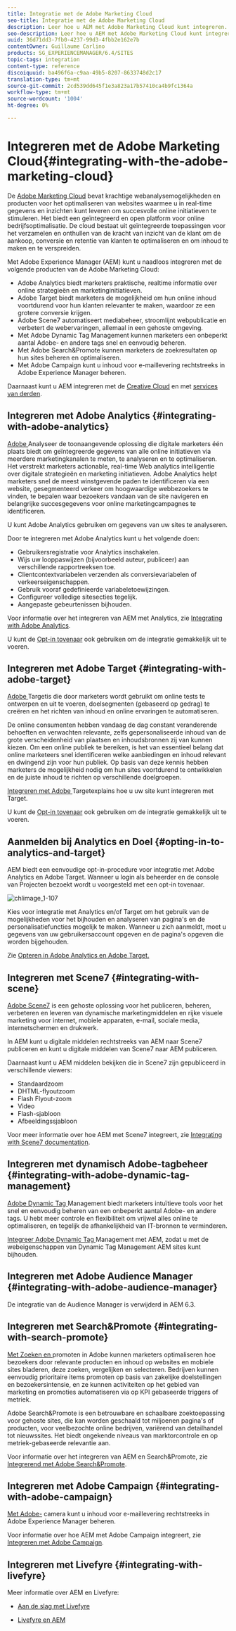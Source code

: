 ```yaml
---
title: Integratie met de Adobe Marketing Cloud
seo-title: Integratie met de Adobe Marketing Cloud
description: Leer hoe u AEM met Adobe Marketing Cloud kunt integreren.
seo-description: Leer hoe u AEM met Adobe Marketing Cloud kunt integreren.
uuid: 36d71dd3-7fb0-4237-99d3-4fbb2e162e7b
contentOwner: Guillaume Carlino
products: SG_EXPERIENCEMANAGER/6.4/SITES
topic-tags: integration
content-type: reference
discoiquuid: ba496f6a-c9aa-49b5-8207-8633748d2c17
translation-type: tm+mt
source-git-commit: 2cd539dd645f1e3a823a17b57410ca4b9fc1364a
workflow-type: tm+mt
source-wordcount: '1004'
ht-degree: 0%

---
```



# Integreren met de Adobe Marketing Cloud{#integrating-with-the-adobe-marketing-cloud}

De [Adobe Marketing Cloud](https://www.adobe.com/solutions/digital-marketing.html) bevat krachtige webanalysemogelijkheden en producten voor het optimaliseren van websites waarmee u in real-time gegevens en inzichten kunt leveren om succesvolle online initiatieven te stimuleren. Het biedt een geïntegreerd en open platform voor online bedrijfsoptimalisatie. De cloud bestaat uit geïntegreerde toepassingen voor het verzamelen en onthullen van de kracht van inzicht van de klant om de aankoop, conversie en retentie van klanten te optimaliseren en om inhoud te maken en te verspreiden.

Met Adobe Experience Manager (AEM) kunt u naadloos integreren met de volgende producten van de Adobe Marketing Cloud:

* Adobe Analytics biedt marketers praktische, realtime informatie over online strategieën en marketinginitiatieven.
* Adobe Target biedt marketers de mogelijkheid om hun online inhoud voortdurend voor hun klanten relevanter te maken, waardoor ze een grotere conversie krijgen.
* Adobe Scene7 automatiseert mediabeheer, stroomlijnt webpublicatie en verbetert de webervaringen, allemaal in een gehoste omgeving.
* Met Adobe Dynamic Tag Management kunnen marketers een onbeperkt aantal Adobe- en andere tags snel en eenvoudig beheren.
* Met Adobe Search&amp;Promote kunnen marketers de zoekresultaten op hun sites beheren en optimaliseren.
* Met Adobe Campaign kunt u inhoud voor e-maillevering rechtstreeks in Adobe Experience Manager beheren.

Daarnaast kunt u AEM integreren met de [Creative Cloud](/help/assets/aem-cc-integration-best-practices.md) en met [services van derden](/help/sites-administering/third-party-services.md).

## Integreren met Adobe Analytics {#integrating-with-adobe-analytics}

[Adobe ](https://www.omniture.com/en/products/analytics/sitecatalyst) Analyseer de toonaangevende oplossing die digitale marketers één plaats biedt om geïntegreerde gegevens van alle online initiatieven via meerdere marketingkanalen te meten, te analyseren en te optimaliseren. Het verstrekt marketers actionable, real-time Web analytics intelligentie over digitale strategieën en marketing initiatieven. Adobe Analytics helpt marketers snel de meest winstgevende paden te identificeren via een website, gesegmenteerd verkeer om hoogwaardige webbezoekers te vinden, te bepalen waar bezoekers vandaan van de site navigeren en belangrijke succesgegevens voor online marketingcampagnes te identificeren.

U kunt Adobe Analytics gebruiken om gegevens van uw sites te analyseren.

Door te integreren met Adobe Analytics kunt u het volgende doen:

* Gebruikersregistratie voor Analytics inschakelen.
* Wijs uw looppaswijzen (bijvoorbeeld auteur, publiceer) aan verschillende rapportreeksen toe.
* Clientcontextvariabelen verzenden als conversievariabelen of verkeerseigenschappen.
* Gebruik vooraf gedefinieerde variabeletoewijzingen.
* Configureer volledige sitesecties tegelijk.
* Aangepaste gebeurtenissen bijhouden.

Voor informatie over het integreren van AEM met Analytics, zie [Integrating with Adobe Analytics](/help/sites-administering/adobeanalytics.md).

U kunt de [Opt-in tovenaar](/help/sites-administering/opt-in.md) ook gebruiken om de integratie gemakkelijk uit te voeren.

## Integreren met Adobe Target {#integrating-with-adobe-target}

[Adobe ](https://www.omniture.com/en/products/conversion/test-and-target) Targetis die door marketers wordt gebruikt om online tests te ontwerpen en uit te voeren, doelsegmenten (gebaseerd op gedrag) te creëren en het richten van inhoud en online ervaringen te automatiseren.

De online consumenten hebben vandaag de dag constant veranderende behoeften en verwachten relevante, zelfs gepersonaliseerde inhoud van de grote verscheidenheid van plaatsen en inhoudsbronnen zij van kunnen kiezen. Om een online publiek te bereiken, is het van essentieel belang dat online marketeers snel identificeren welke aanbiedingen en inhoud relevant en dwingend zijn voor hun publiek. Op basis van deze kennis hebben marketers de mogelijkheid nodig om hun sites voortdurend te ontwikkelen en de juiste inhoud te richten op verschillende doelgroepen.

[Integreren met Adobe ](/help/sites-administering/target.md) Targetexplains hoe u uw site kunt integreren met Target.

U kunt de [Opt-in tovenaar](/help/sites-administering/opt-in.md) ook gebruiken om de integratie gemakkelijk uit te voeren.

## Aanmelden bij Analytics en Doel {#opting-in-to-analytics-and-target}

AEM biedt een eenvoudige opt-in-procedure voor integratie met Adobe Analytics en Adobe Target. Wanneer u login als beheerder en de console van Projecten bezoekt wordt u voorgesteld met een opt-in tovenaar.

![chlimage_1-107](assets/chlimage_1-107.png)

Kies voor integratie met Analytics en/of Target om het gebruik van de mogelijkheden voor het bijhouden en analyseren van pagina&#39;s en de personalisatiefuncties mogelijk te maken. Wanneer u zich aanmeldt, moet u gegevens van uw gebruikersaccount opgeven en de pagina&#39;s opgeven die worden bijgehouden.

Zie [Opteren in Adobe Analytics en Adobe Target.](/help/sites-administering/opt-in.md)

## Integreren met Scene7 {#integrating-with-scene}

[Adobe Scene7](https://www.adobe.com/products/scene7.html) is een gehoste oplossing voor het publiceren, beheren, verbeteren en leveren van dynamische marketingmiddelen en rijke visuele marketing voor internet, mobiele apparaten, e-mail, sociale media, internetschermen en drukwerk.

In AEM kunt u digitale middelen rechtstreeks van AEM naar Scene7 publiceren en kunt u digitale middelen van Scene7 naar AEM publiceren.

Daarnaast kunt u AEM middelen bekijken die in Scene7 zijn gepubliceerd in verschillende viewers:

* Standaardzoom
* DHTML-flyoutzoom
* Flash Flyout-zoom
* Video
* Flash-sjabloon
* Afbeeldingssjabloon

Voor meer informatie over hoe AEM met Scene7 integreert, zie [Integrating with Scene7 documentation](/help/sites-administering/scene7.md).

## Integreren met dynamisch Adobe-tagbeheer {#integrating-with-adobe-dynamic-tag-management}

[Adobe Dynamic Tag ](https://www.adobe.com/solutions/digital-marketing/dynamic-tag-management.html) Management biedt marketers intuïtieve tools voor het snel en eenvoudig beheren van een onbeperkt aantal Adobe- en andere tags. U hebt meer controle en flexibiliteit om vrijwel alles online te optimaliseren, en tegelijk de afhankelijkheid van IT-bronnen te verminderen.

[Integreer Adobe Dynamic Tag ](/help/sites-administering/dtm.md) Management met AEM, zodat u met de webeigenschappen van Dynamic Tag Management AEM sites kunt bijhouden.

## Integreren met Adobe Audience Manager {#integrating-with-adobe-audience-manager}

De integratie van de Audience Manager is verwijderd in AEM 6.3.

## Integreren met Search&amp;Promote {#integrating-with-search-promote}

[Met Zoeken en ](https://www.omniture.com/en/products/conversion/search-and-promote) promoten in Adobe kunnen marketers optimaliseren hoe bezoekers door relevante producten en inhoud op websites en mobiele sites bladeren, deze zoeken, vergelijken en selecteren. Bedrijven kunnen eenvoudig prioritaire items promoten op basis van zakelijke doelstellingen en bezoekersintensie, en ze kunnen activiteiten op het gebied van marketing en promoties automatiseren via op KPI gebaseerde triggers of metriek.

Adobe Search&amp;Promote is een betrouwbare en schaalbare zoektoepassing voor gehoste sites, die kan worden geschaald tot miljoenen pagina&#39;s of producten, voor veelbezochte online bedrijven, variërend van detailhandel tot nieuwssites. Het biedt ongekende niveaus van marktorcontrole en op metriek-gebaseerde relevantie aan.

Voor informatie over het integreren van AEM en Search&amp;Promote, zie [Integrerend met Adobe Search&amp;Promote](/help/sites-administering/search-and-promote.md).

## Integreren met Adobe Campaign {#integrating-with-adobe-campaign}

[Met Adobe-](https://www.adobe.com/solutions/campaign-management.html) camera kunt u inhoud voor e-maillevering rechtstreeks in Adobe Experience Manager beheren.

Voor informatie over hoe AEM met Adobe Campaign integreert, zie [Integreren met Adobe Campaign](/help/sites-administering/campaignstandard.md).

## Integreren met Livefyre {#integrating-with-livefyre}

Meer informatie over AEM en Livefyre:

* [Aan de slag met Livefyre](https://answers.livefyre.com/developers/getting-started)

* [Livefyre en AEM](https://answers.livefyre.com/product/livefyre-for-adobe-experience-manager-aem/livefyre-for-adobe-experience-manager/)

